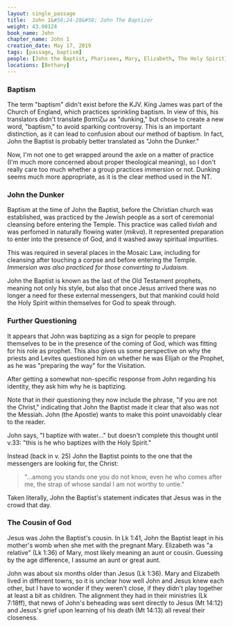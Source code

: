 ```yaml
---
layout: single_passage
title:  John 1&#58;24-28&#58; John The Baptizer
weight: 43.00124
book_name: John
chapter_name: John 1
creation_date: May 17, 2019
tags: [passage, baptism]
people: [John the Baptist, Pharisees, Mary, Elizabeth, The Holy Spirit]
locations: [Bethany]
---
```


### Baptism

The term "baptism" didn't exist before the KJV.  King James was part of the Church of England, which practices sprinkling baptism.  In view of this, his translators didn't translate βαπτίζω as "dunking," but chose to create a new word, "baptism," to avoid sparking controversy.  This is an important distinction, as it can lead to confusion about our method of baptism.  In fact, John the Baptist is probably better translated as "John the Dunker."

Now, I'm not one to get wrapped around the axle on a matter of practice (I'm much more concerned about proper theological meaning), so I don't really care too much whether a group practices immersion or not.  Dunking seems much more appropriate, as it is the clear method used in the NT.

### John the Dunker

Baptism at the time of John the Baptist, before the Christian church was established, was practiced by the Jewish people as a sort of ceremonial cleansing before entering the Temple.  This practice was called _tivlah_ and was perfomed in naturally flowing water (_mikva_). It represented preparation to enter into the presence of God, and it washed away spiritual impurities.

This was required in several places in the Mosaic Law, including for cleansing after touching a corpse and before entering the Temple. _Immersion was also practiced for those converting to Judaism._

John the Baptist is known as the last of the Old Testament prophets, meaning not only his style, but also that once Jesus arrived there was no longer a need for these external messengers, but that mankind could hold the Holy Spirit within themselves for God to speak through.

### Further Questioning

It appears that John was baptizing as a sign for people to prepare themselves to be in the presence of the coming of God, which was fitting for his role as prophet.  This also gives us some perspective on why the priests and Levites questioned him on whether he was Elijah or the Prophet, as he was "preparing the way" for the Visitation.

After getting a somewhat non-specific response from John regarding his identity, they ask him why he is baptizing.

Note that in their questioning they now include the phrase, "if you are not the Christ," indicating that John the Baptist made it clear that also was not the Messiah.  John (the Apostle) wants to make this point unavoidably clear to the reader.

John says, "I baptize with water..." but doesn't complete this thought until v.33: "this is he who baptizes with the Holy Spirit."

Instead (back in v. 25) John the Baptist points to the one that the messengers are looking for, the Christ:

<blockquote>"...among you stands one you do not know, even he who comes after me, the strap of whose sandal I am not worthy to untie."</blockquote>

Taken literally, John the Baptist's statement indicates that Jesus was in the crowd that day.

### The Cousin of God

Jesus was John the Baptist's cousin.  In Lk 1:41, John the Baptist leapt in his mother's womb when she met with the pregnant Mary.  Elizabeth was "a relative" (Lk 1:36) of Mary, most likely meaning an aunt or cousin.  Guessing by the age difference, I assume an aunt or great aunt.

John was about six months older than Jesus (Lk 1:36).  Mary and Elizabeth lived in different towns, so it is unclear how well John and Jesus knew each other, but I have to wonder if they weren't close, if they didn't play together at least a bit as children.  The alignment they had in their ministries (Lk 7:18ff), that news of John's beheading was sent directly to Jesus (Mt 14:12) and Jesus's grief upon learning of his death (Mt 14:13) all reveal their closeness.